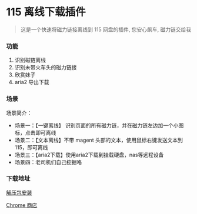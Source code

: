 # 115 离线下载插件

> 这是一个快速将磁力链接离线到 115 网盘的插件, 您安心飙车, 磁力链交给我

### 功能

1. 识别磁链离线
2. 识别未带火车头的磁力链接
3. 欣赏妹子
4. aria2 导出下载

### 场景

场景简介：

- 场景一：【一键离线】 识别页面的所有磁力链，并在磁力链左边加一个小图标，点击即可离线
- 场景二：【文本离线】不带 magent 头部的文本，使用鼠标右键发送文本到 115，即可离线
- 场景三：【aria2下载】使用aria2下载到挂载硬盘，nas等远程设备
- 场景四：老司机们自己挖掘咯

### 下载地址

[解压包安装](https://github.com/bluebabes/115/releases)

[Chrome 商店](https://chrome.google.com/webstore/detail/jgcpgphpmecnbepkigkioamkdiallnai)
